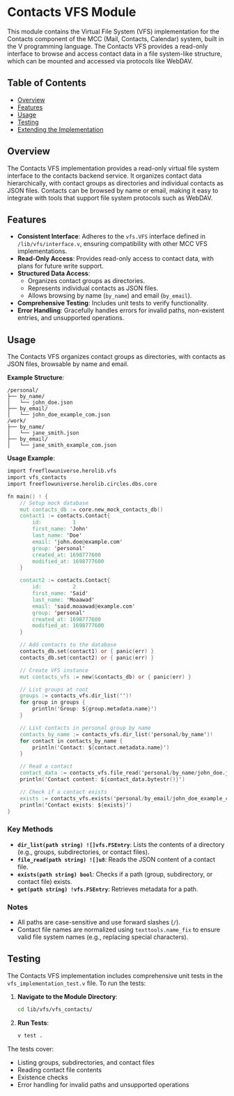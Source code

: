 # Contacts VFS Module

This module contains the Virtual File System (VFS) implementation for the Contacts component of the MCC (Mail, Contacts, Calendar) system, built in the V programming language. The Contacts VFS provides a read-only interface to browse and access contact data in a file system-like structure, which can be mounted and accessed via protocols like WebDAV.

## Table of Contents

- [Overview](#overview)
- [Features](#features)
- [Usage](#usage)
- [Testing](#testing)
- [Extending the Implementation](#extending-the-implementation)

## Overview

The Contacts VFS implementation provides a read-only virtual file system interface to the contacts backend service. It organizes contact data hierarchically, with contact groups as directories and individual contacts as JSON files. Contacts can be browsed by name or email, making it easy to integrate with tools that support file system protocols such as WebDAV.

## Features

- **Consistent Interface**: Adheres to the `vfs.VFS` interface defined in `/lib/vfs/interface.v`, ensuring compatibility with other MCC VFS implementations.
- **Read-Only Access**: Provides read-only access to contact data, with plans for future write support.
- **Structured Data Access**:
  - Organizes contact groups as directories.
  - Represents individual contacts as JSON files.
  - Allows browsing by name (`by_name`) and email (`by_email`).
- **Comprehensive Testing**: Includes unit tests to verify functionality.
- **Error Handling**: Gracefully handles errors for invalid paths, non-existent entries, and unsupported operations.

## Usage

The Contacts VFS organizes contact groups as directories, with contacts as JSON files, browsable by name and email.

**Example Structure**:
```
/personal/
├── by_name/
│   └── john_doe.json
├── by_email/
│   └── john_doe_example_com.json
/work/
├── by_name/
│   └── jane_smith.json
├── by_email/
│   └── jane_smith_example_com.json
```

**Usage Example**:
```v
import freeflowuniverse.herolib.vfs
import vfs_contacts
import freeflowuniverse.herolib.circles.dbs.core

fn main() ! {
    // Setup mock database
    mut contacts_db := core.new_mock_contacts_db()
    contact1 := contacts.Contact{
		id:          1
        first_name: 'John'
        last_name: 'Doe'
        email: 'john.doe@example.com'
        group: 'personal'
        created_at: 1698777600
        modified_at: 1698777600
	}

    contact2 := contacts.Contact{
		id:          2
        first_name: 'Said'
        last_name: 'Moaawad'
        email: 'said.moaawad@example.com'
        group: 'personal'
        created_at: 1698777600
        modified_at: 1698777600
	}

	// Add contacts to the database
	contacts_db.set(contact1) or { panic(err) }
	contacts_db.set(contact2) or { panic(err) }

	// Create VFS instance
	mut contacts_vfs := new(&contacts_db) or { panic(err) }

    // List groups at root
    groups := contacts_vfs.dir_list('')!
    for group in groups {
        println('Group: ${group.metadata.name}')
    }

    // List contacts in personal group by name
    contacts_by_name := contacts_vfs.dir_list('personal/by_name')!
    for contact in contacts_by_name {
        println('Contact: ${contact.metadata.name}')
    }

    // Read a contact
    contact_data := contacts_vfs.file_read('personal/by_name/john_doe.json')!
    println('Contact content: ${contact_data.bytestr()}')

    // Check if a contact exists
    exists := contacts_vfs.exists('personal/by_email/john_doe_example_com.json')
    println('Contact exists: ${exists}')
}
```

### Key Methods

- **`dir_list(path string) ![]vfs.FSEntry`**: Lists the contents of a directory (e.g., groups, subdirectories, or contact files).
- **`file_read(path string) ![]u8`**: Reads the JSON content of a contact file.
- **`exists(path string) bool`**: Checks if a path (group, subdirectory, or contact file) exists.
- **`get(path string) !vfs.FSEntry`**: Retrieves metadata for a path.

### Notes

- All paths are case-sensitive and use forward slashes (`/`).
- Contact file names are normalized using `texttools.name_fix` to ensure valid file system names (e.g., replacing special characters).

## Testing

The Contacts VFS implementation includes comprehensive unit tests in the `vfs_implementation_test.v` file. To run the tests:

1. **Navigate to the Module Directory**:
   ```bash
   cd lib/vfs/vfs_contacts/
   ```

2. **Run Tests**:
   ```bash
   v test .
   ```

The tests cover:
- Listing groups, subdirectories, and contact files
- Reading contact file contents
- Existence checks
- Error handling for invalid paths and unsupported operations
